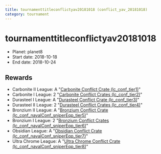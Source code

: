 ```yaml
---
title: tournamenttitleconflictyav20181018 (conflict_yav_20181018)
category: tournament
---
```

# tournamenttitleconflictyav20181018

  * Planet: planet8
  * Start date: 2018-10-18
  * End date: 2018-10-24

## Rewards

  * Carbonite II League: A "[Carbonite Conflict Crate (lc_conf_tier1)](lc_conf_tier1.html)"
  * Carbonite I League: 2 "[Carbonite Conflict Crates (lc_conf_tier2)](lc_conf_tier2.html)"
  * Durasteel I League: A "[Durasteel Conflict Crate (lc_conf_tier3)](lc_conf_tier3.html)"
  * Durasteel II League: 2 "[Durasteel Conflict Crates (lc_conf_tier4)](lc_conf_tier4.html)"
  * Bronzium II League: A "[Bronzium Conflict Crate (lc_conf_navalConf_sniperEqp_tier5)](lc_conf_navalConf_sniperEqp_tier5.html)"
  * Bronzium I League: 2 "[Bronzium Conflict Crates (lc_conf_navalConf_sniperEqp_tier6)](lc_conf_navalConf_sniperEqp_tier6.html)"
  * Obsidian League: A "[Obsidian Conflict Crate (lc_conf_navalConf_sniperEqp_tier7)](lc_conf_navalConf_sniperEqp_tier7.html)"
  * Ultra Chrome League: A "[Ultra Chrome Conflict Crate (lc_conf_navalConf_sniperEqp_tier8)](lc_conf_navalConf_sniperEqp_tier8.html)"
